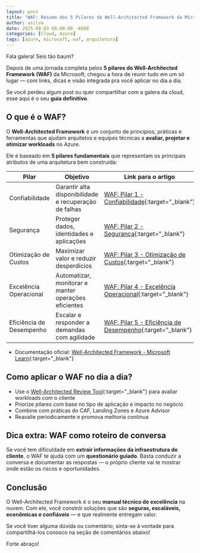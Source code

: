 ```yaml
---
layout: post
title: "WAF: Resumo dos 5 Pilares do Well-Architected Framework da Microsoft"
author: asilva
date: 2025-08-03 08:00:00 -0500
categories: [Cloud, Azure]
tags: [azure, microsoft, waf, arquitetura]
---
```


Fala galera! Seis tão baum?

Depois de uma jornada completa pelos **5 pilares do Well-Architected Framework (WAF)** da Microsoft, chegou a hora de reunir tudo em um só lugar — com links, dicas e visão integrada pra você aplicar no dia a dia.

Se você perdeu algum post ou quer compartilhar com a galera da cloud, esse aqui é o seu **guia definitivo**.

## **O que é o WAF?**

O **Well-Architected Framework** é um conjunto de princípios, práticas e ferramentas que ajudam arquitetos e equipes técnicas a **avaliar, projetar e otimizar workloads** no Azure.

Ele é baseado em **5 pilares fundamentais** que representam os principais atributos de uma arquitetura bem construída:

| Pilar                    | Objetivo                                              | Link para o artigo |
|--------------------------|-------------------------------------------------------|---------------------------------------------------------------------------------------------------------------------------------|
| Confiabilidade           | Garantir alta disponibilidade e recuperação de falhas | [WAF: Pilar 1 - Confiabilidade](https://unicast.com.br/posts/waf-pilar-1-confiabilidade/){:target="_blank"}                     |
| Segurança                | Proteger dados, identidades e aplicações              | [WAF: Pilar 2 - Segurança](https://unicast.com.br/posts/waf-pilar-2-seguranca/){:target="_blank"}                               |
| Otimização de Custos     | Maximizar valor e reduzir desperdícios                | [WAF: Pilar 3 - Otimização de Custos](https://unicast.com.br/posts/waf-pilar-3-otimizacao-de-custos/){:target="_blank"}         |
| Excelência Operacional   | Automatizar, monitorar e manter operações eficientes  | [WAF: Pilar 4 - Excelência Operacional](https://unicast.com.br/posts/waf-pilar-4-excelencia-operacional/){:target="_blank"}     |
| Eficiência de Desempenho | Escalar e responder a demandas com agilidade          | [WAF: Pilar 5 - Eficiência de Desempenho](https://unicast.com.br/posts/waf-pilar-5-eficiencia-de-desempenho/){:target="_blank"} |

- Documentação oficial: [Well-Architected Framework - Microsoft Learn](https://learn.microsoft.com/pt-br/azure/well-architected/){:target="_blank"}

## **Como aplicar o WAF no dia a dia?**

- Use o [Well-Architected Review Tool](https://learn.microsoft.com/en-us/assessments/azure-architecture-review/){:target="_blank"} para avaliar workloads com o cliente
- Priorize pilares com base no tipo de aplicação e impacto no negócio
- Combine com práticas do CAF, Landing Zones e Azure Advisor
- Reavalie periodicamente e promova melhoria contínua

## **Dica extra: WAF como roteiro de conversa**

Se você tem dificuldade em **extrair informações da infraestrutura do cliente**, o WAF te ajuda com um **questionário guiado**. Basta conduzir a conversa e documentar as respostas — o próprio cliente vai te mostrar onde estão os riscos e oportunidades.

## **Conclusão**

O Well-Architected Framework é o seu **manual técnico de excelência** na nuvem. Com ele, você constrói soluções que são **seguras, escaláveis, econômicas e confiáveis** — e que realmente entregam valor.

Se você tiver alguma dúvida ou comentário, sinta-se à vontade para compartilhá-los conosco na seção de comentários abaixo!

Forte abraço!
